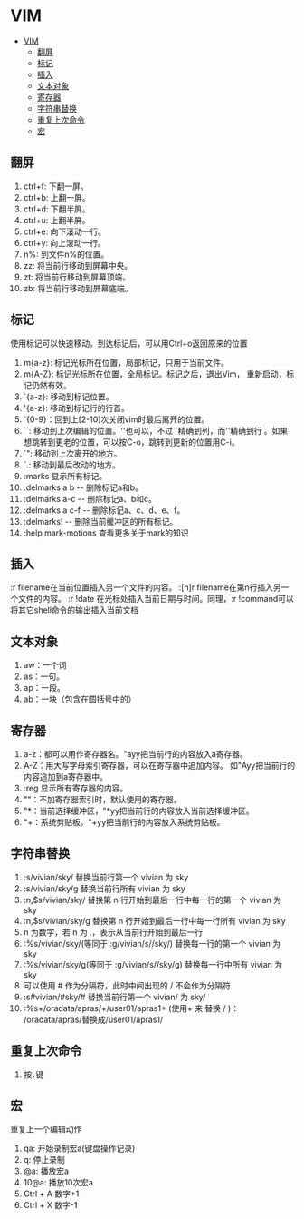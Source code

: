 # VIM

- [VIM](#vim)
  - [翻屏](#翻屏)
  - [标记](#标记)
  - [插入](#插入)
  - [文本对象](#文本对象)
  - [寄存器](#寄存器)
  - [字符串替换](#字符串替换)
  - [重复上次命令](#重复上次命令)
  - [宏](#宏)


## 翻屏

1. ctrl+f: 下翻一屏。
2. ctrl+b: 上翻一屏。
3. ctrl+d: 下翻半屏。
4. ctrl+u: 上翻半屏。
5. ctrl+e: 向下滚动一行。
6. ctrl+y: 向上滚动一行。
7. n%: 到文件n%的位置。
8. zz: 将当前行移动到屏幕中央。
9. zt: 将当前行移动到屏幕顶端。
10. zb: 将当前行移动到屏幕底端。

## 标记

使用标记可以快速移动。到达标记后，可以用Ctrl+o返回原来的位置

1. m{a-z}: 标记光标所在位置，局部标记，只用于当前文件。
2. m{A-Z}: 标记光标所在位置，全局标记。标记之后，退出Vim， 重新启动，标记仍然有效。
3. `{a-z}: 移动到标记位置。
4. '{a-z}: 移动到标记行的行首。
5. `{0-9}：回到上[2-10]次关闭vim时最后离开的位置。
6. \`\`: 移动到上次编辑的位置。''也可以，不过``精确到列，而''精确到行 。如果想跳转到更老的位置，可以按C-o，跳转到更新的位置用C-i。
7. `": 移动到上次离开的地方。
8. `.: 移动到最后改动的地方。
9. :marks 显示所有标记。
10. :delmarks a b -- 删除标记a和b。
11. :delmarks a-c -- 删除标记a、b和c。
12. :delmarks a c-f -- 删除标记a、c、d、e、f。
13. :delmarks! -- 删除当前缓冲区的所有标记。
14. :help mark-motions 查看更多关于mark的知识

## 插入

:r filename在当前位置插入另一个文件的内容。
:[n]r filename在第n行插入另一个文件的内容。
:r !date 在光标处插入当前日期与时间。同理，:r !command可以将其它shell命令的输出插入当前文档

## 文本对象

1. aw：一个词
2. as：一句。
3. ap：一段。
4. ab：一块（包含在圆括号中的）

## 寄存器

1. a-z：都可以用作寄存器名。"ayy把当前行的内容放入a寄存器。
2. A-Z：用大写字母索引寄存器，可以在寄存器中追加内容。 如"Ayy把当前行的内容追加到a寄存器中。
3. :reg 显示所有寄存器的内容。
4. ""：不加寄存器索引时，默认使用的寄存器。
5. "*：当前选择缓冲区，"*yy把当前行的内容放入当前选择缓冲区。
6. "+：系统剪贴板。"+yy把当前行的内容放入系统剪贴板。

## 字符串替换

1. :s/vivian/sky/ 替换当前行第一个 vivian 为 sky
2. :s/vivian/sky/g 替换当前行所有 vivian 为 sky
3. :n,$s/vivian/sky/ 替换第 n 行开始到最后一行中每一行的第一个 vivian 为 sky
4. :n,$s/vivian/sky/g 替换第 n 行开始到最后一行中每一行所有 vivian 为 sky
5. n 为数字，若 n 为 .，表示从当前行开始到最后一行
6. :%s/vivian/sky/(等同于 :g/vivian/s//sky/) 替换每一行的第一个 vivian 为 sky
7. :%s/vivian/sky/g(等同于 :g/vivian/s//sky/g) 替换每一行中所有 vivian 为 sky
8. 可以使用 # 作为分隔符，此时中间出现的 / 不会作为分隔符
9. :s#vivian/#sky/# 替换当前行第一个 vivian/ 为 sky/
10. :%s+/oradata/apras/+/user01/apras1+ (使用+ 来 替换 / )： /oradata/apras/替换成/user01/apras1/

## 重复上次命令

1. 按`.`键

## 宏

重复上一个编辑动作  
1. qa: 开始录制宏a(键盘操作记录)
2. q: 停止录制
3. @a: 播放宏a
4. 10@a: 播放10次宏a
5. Ctrl + A 数字+1
6. Ctrl + X 数字-1
